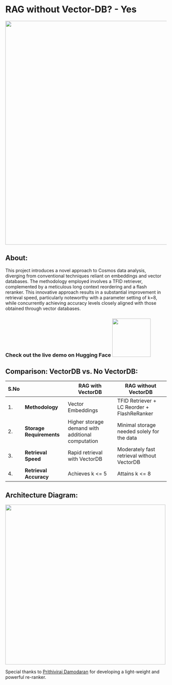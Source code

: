 # RAG without Vector-DB? - Yes

<img src="https://github.com/harshitv804/RAG-without-Vector-DB/assets/100853494/cebecf35-bdd6-459c-8a1e-bad7c9a8037b" width="700"/>

## About:

This project introduces a novel approach to Cosmos data analysis, diverging from conventional techniques reliant on embeddings and vector databases. The methodology employed involves a TFID retriever, complemented by a meticulous long context reordering and a flash reranker. This innovative approach results in a substantial improvement in retrieval speed, particularly noteworthy with a parameter setting of k=8, while concurrently achieving accuracy levels closely aligned with those obtained through vector databases.

### Check out the live demo on Hugging Face <a href="https://huggingface.co/spaces/harshitv804/RAG-NoVectorDB"><img src="https://static.vecteezy.com/system/resources/previews/009/384/880/non_2x/click-here-button-clipart-design-illustration-free-png.png" width="120" height="auto"></a>

## Comparison: VectorDB vs. No VectorDB:

| S.No |               | RAG with VectorDB                          | RAG without VectorDB                          |
|------|---------------|-------------------------------------------|----------------------------------------------|
| 1.   | **Methodology**| Vector Embeddings                         | TFID Retriever + LC Reorder + FlashReRanker  |
| 2.   | **Storage Requirements** | Higher storage demand with additional computation  | Minimal storage needed solely for the data  |
| 3.   | **Retrieval Speed**     | Rapid retrieval with VectorDB            | Moderately fast retrieval without VectorDB  |
| 4.   | **Retrieval Accuracy**  | Achieves k <= 5                           | Attains k <= 8                               |

## Architecture Diagram:
<img src="https://github.com/harshitv804/RAG-without-Vector-DB/assets/100853494/e2265159-9ec7-4c88-85c9-a2f18ccf14ef" width="500"/>

Special thanks to [Prithiviraj Damodaran](https://github.com/PrithivirajDamodaran/FlashRank) for developing a light-weight and powerful re-ranker.
